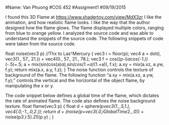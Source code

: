 #Name: Van Phuong
#COS 452
#Assigment1
#09/19/2015


I found this 3D Flame  at https://www.shadertoy.com/view/MdX3zr
 I like the animation, and how realistic flame looks.  I like the way that the author designed how the flame glows. The flame displayed multiple colors, ranging from blue to orange yellow. I analyzed the source code and was able to understand the snippets of the source code.  The following snippets of code were taken from the source code. 

float noise(vec3 p) //Thx to Las^Mercury
{
	vec3 i = floor(p);
	vec4 a = dot(i, vec3(1., 57., 21.)) + vec4(0., 57., 21., 78.);
	vec3 f = cos((p-i)*acos(-1.))*(-.5)+.5;
	a = mix(sin(cos(a)*a),sin(cos(1.+a)*(1.+a)), f.x);
	a.xy = mix(a.xz, a.yw, f.y);
	return mix(a.x, a.y, f.z);
}
The noise function controls the texture of background of the flame. The following function “a.xy = mix(a.xz, a.yw, f.y);” controls the vertical and the horizontal of the object flame, by manipulating the x or y. 

The code snippet below defines a global time of the flame, which dictates the rate of animated flame. The code also defines the noise background texture. 
float flame(vec3 p)
{
	float d = sphere(p*vec3(1.,.5,1.), vec4(.0,-1.,.0,2.));
	return d + (noise(p+vec3(.0,iGlobalTime*2.,.0)) + noise(p*3.)*.5)*.25*(p.y) ;
}



